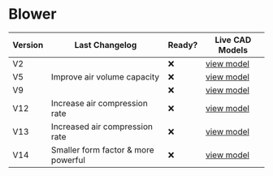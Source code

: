 # Blower

| Version | Last Changelog | Ready? | Live CAD Models |
| ------- | -------------- | ------ | --------------- |
| V2 |  | ❌ | [view model](https://a360.co/33sQ6xi)
| V5 | Improve air volume capacity | ❌ | [view model](https://a360.co/3bbVesb)
| V9 |  | ❌ | [view model](https://a360.co/2J9ldEw)
| V12 | Increase air compression rate | ❌ | [view model](https://a360.co/2y59eWF)
| V13 | Increased air compression rate | ❌ | [view model](https://a360.co/2UsIdDU)
| V14 | Smaller form factor & more powerful | ❌ | [view model](https://a360.co/39JpHg9)
